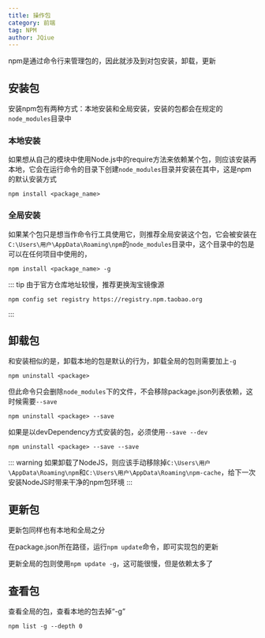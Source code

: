 ```yaml
---
title: 操作包
category: 前端
tag: NPM
author: JQiue
---
```


npm是通过命令行来管理包的，因此就涉及到对包安装，卸载，更新

## 安装包

安装npm包有两种方式：本地安装和全局安装，安装的包都会在规定的`node_modules`目录中

### 本地安装

如果想从自己的模块中使用Node.js中的require方法来依赖某个包，则应该安装再本地，它会在运行命令的目录下创建`node_modules`目录并安装在其中，这是npm的默认安装方式

```shell script
npm install <package_name>
```

### 全局安装

如果某个包只是想当作命令行工具使用它，则推荐全局安装这个包，它会被安装在`C:\Users\用户\AppData\Roaming\npm`的`node_modules`目录中，这个目录中的包是可以在任何项目中使用的，

```shell script
npm install <package_name> -g
```

::: tip
由于官方仓库地址较慢，推荐更换淘宝镜像源

```shell script
npm config set registry https://registry.npm.taobao.org
```

:::

## 卸载包

和安装相似的是，卸载本地的包是默认的行为，卸载全局的包则需要加上`-g`

```shell script
npm uninstall <package>
```

但此命令只会删除`node_modules`下的文件，不会移除package.json列表依赖，这时候需要`--save`

```shell script
npm uninstall <package> --save
```

如果是以devDependency方式安装的包，必须使用`--save --dev`

```shell script
npm uninstall <package> --save --save
```

::: warning
如果卸载了NodeJS，则应该手动移除掉`C:\Users\用户\AppData\Roaming\npm`和`C:\Users\用户\AppData\Roaming\npm-cache`，给下一次安装NodeJS时带来干净的npm包环境
:::

## 更新包

更新包同样也有本地和全局之分

在package.json所在路径，运行`npm update`命令，即可实现包的更新

更新全局的包则使用`npm update -g`，这可能很慢，但是依赖太多了

## 查看包

查看全局的包，查看本地的包去掉“-g”

```shell script
npm list -g --depth 0
```
